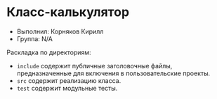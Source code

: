 # Класс-калькулятор

 - Выполнил: Корняков Кирилл
 - Группа: N/A

Раскладка по директориям:

  - `include` содержит публичные заголовочные файлы, предназначенные для
    включения в пользовательские проекты.
  - `src` содержит реализацию класса.
  - `test` содержит модульные тесты.
